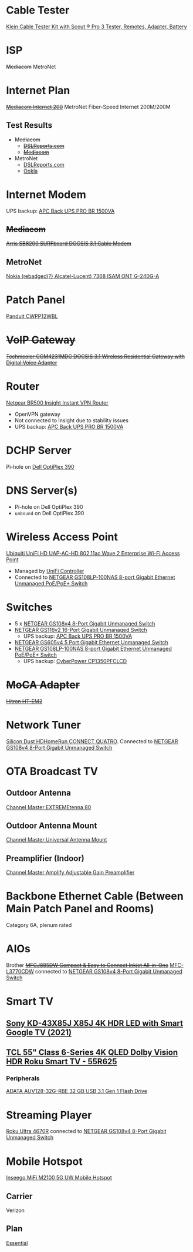 # Cable Tester

[Klein Cable Tester Kit with Scout ® Pro 3 Tester, Remotes, Adapter, Battery](https://www.kleintools.com/catalog/cable-length-measurement/cable-tester-kit-scout-pro-3-tester-remotes-adapter-battery)

# ISP

~~Mediacom~~ MetroNet

# Internet Plan

~~[Mediacom Internet 200](https://mediacomcable.com/products/internet/)~~ MetroNet Fiber-Speed Internet 200M/200M

## Test Results

* ~~Mediacom~~
  * ~~[DSLReports.com](http://www.dslreports.com/speedtest/62405594)~~
  * ~~[Mediacom](https://github.com/jdrch/Hardware/blob/master/Mediacom%20Cable%20%20%20Speed%20Test%202019-09-30.png)~~
* MetroNet
  * [DSLReports.com](http://www.dslreports.com/speedtest/67541877)
  * [Ookla](https://www.speedtest.net/my-result/d/9e87e565-af82-4d93-9805-2c6b8f7d1f40)
  
# Internet Modem

UPS backup: [APC Back UPS PRO BR 1500VA](https://github.com/jdrch/Hardware/blob/master/UPS.md#battery-backed-up-devices)

## ~~Mediacom~~

~~[Arris SB8200 SURFboard DOCSIS 3.1 Cable Modem](https://www.arris.com/surfboard/products/cable-modems/sb8200/)~~

## MetroNet

[Nokia (rebadged(?) Alcatel-Lucent) 7368 ISAM ONT G-240G-A](https://www.goamt.com/wp-content/uploads/2015/08/7368_ISAM_ONT_G-240G-A_AMT.pdf)

# Patch Panel

[Panduit CWPP12WBL](https://www.panduit.com/en/products/copper-systems/patch-panels-accessories/modular-patch-panels/cwpp12wbl.html)

# ~~VoIP Gateway~~

~~[Technicolor CGM4231MDC DOCSIS 3.1 Wireless Residential Gateway with Digital Voice Adapter](https://mediacomcc.custhelp.com/euf/assets/documents/modem%20user%20guides/Technicolor_CGM4231_user_guide.pdf)~~

# Router

[Netgear BR500 Insight Instant VPN Router](https://www.netgear.com/images/datasheet/security/BR500.pdf)

* OpenVPN gateway
* Not connected to Insight due to stability issues
* UPS backup: [APC Back UPS PRO BR 1500VA](https://github.com/jdrch/Hardware/blob/master/UPS.md#battery-backed-up-devices)

# DCHP Server

Pi-hole on [Dell OptiPlex 390](https://github.com/jdrch/Hardware/blob/master/Dell%20OptiPlex%20390-1%20SFF.md#roles)

# DNS Server(s)

* Pi-hole on Dell OptiPlex 390
* `unbound` on Dell OptiPlex 390

# Wireless Access Point

[Ubiquiti UniFi HD UAP-AC-HD 802.11ac Wave 2 Enterprise Wi-Fi Access Point](https://dl.ubnt.com/datasheets/unifi/UniFi_UAP-AC-HD_DS.pdf)
* Managed by [UniFi Controller](https://github.com/jdrch/Hardware/blob/master/Raspberry%20Pi%203%20Model%20B%2B.md#roles)
* Connected to [NETGEAR GS108LP-100NAS 8-port Gigabit Ethernet Unmanaged PoE/PoE+ Switch](https://github.com/jdrch/Hardware/blob/master/Network.md#switches)

# Switches

* 5 x [NETGEAR GS108v4 8-Port Gigabit Unmanaged Switch](https://www.netgear.com/images/datasheet/switches/GS105v5_GS108v4_GS116v2.pdf)
* [NETGEAR GS116v2 16-Port Gigabit Unmanaged Switch](https://www.netgear.com/images/datasheet/switches/GS105v5_GS108v4_GS116v2.pdf)
  * UPS backup: [APC Back UPS PRO BR 1500VA](https://github.com/jdrch/Hardware/blob/master/UPS.md#battery-backed-up-devices)
* [NETGEAR GS605v4 5 Port Gigabit Ethernet Unmanaged Switch](https://www.netgear.com/support/product/GS605v4)
* [NETGEAR GS108LP-100NAS 8-port Gigabit Ethernet Unmanaged PoE/PoE+ Switch](https://www.netgear.com/images/datasheet/switches/GS108LP_GS108PP_GS116LP_GS116PP_DS.pdf)
  * UPS backup: [CyberPower CP1350PFCLCD](https://github.com/jdrch/Hardware/blob/master/UPS.md#battery-backed-up-devices-1)

# ~~MoCA Adapter~~

~~[Hitron HT-EM2](http://www.hitron-americas.com/product/ht-em2/)~~

# Network Tuner

[Silicon Dust HDHomeRun CONNECT QUATRO](https://www.silicondust.com/product/hdhomerun-connect-quatro/). Connected to [NETGEAR GS108v4 8-Port Gigabit Unmanaged Switch](https://github.com/jdrch/Hardware/blob/master/Network.md#switches)

# OTA Broadcast TV

## Outdoor Antenna

[Channel Master EXTREMEtenna 80](https://www.channelmaster.com/Digital_HDTV_Outdoor_TV_Antenna_p/cm-4228hd.htm)

## Outdoor Antenna Mount

[Channel Master Universal Antenna Mount](https://www.channelmaster.com/Universal_Antenna_Mount_p/cm-3090.htm)

## Preamplifier (Indoor)

[Channel Master Amplify Adjustable Gain Preamplifier](https://www.channelmaster.com/Amplify_TV_Antenna_Preamplifier_p/cm-7777hd.htm)

# Backbone Ethernet Cable (Between Main Patch Panel and Rooms)

Category 6A, plenum rated

# AIOs

Brother ~~[MFCJ885DW Compact & Easy to Connect Inkjet All-in-One](https://www.brother-usa.com/products/mfcj885dw#specification)~~ [MFC-L3770CDW](https://www.brother-usa.com/products/mfcl3770cdw) connected to [NETGEAR GS108v4 8-Port Gigabit Unmanaged Switch](https://github.com/jdrch/Hardware/blob/master/Network.md#switches)

# Smart TV

## [Sony KD-43X85J X85J 4K HDR LED with Smart Google TV (2021)](https://electronics.sony.com/tv-video/televisions/all-tvs/p/kd43x85j)

## [TCL 55" Class 6-Series 4K QLED Dolby Vision HDR Roku Smart TV - 55R625](https://www.tclusa.com/products/home-theater/6-series/tcl-55-class-6-series-4k-qled-hdr-roku-smart-tv-55r625)

### Peripherals

[ADATA AUV128-32G-RBE 32 GB USB 3.1 Gen 1 Flash Drive](https://github.com/jdrch/Hardware/blob/master/Storage.md#usb)

# Streaming Player

[Roku Ultra 4670R](https://www.roku.com/products/roku-ultra) connected to [NETGEAR GS108v4 8-Port Gigabit Unmanaged Switch](https://github.com/jdrch/Hardware/blob/master/Network.md#switches)

# Mobile Hotspot

[Inseego MiFi M2100 5G UW Mobile Hotspot](https://inseego.com/download/datasheet-mifim2100-Verizon.pdf)

## Carrier

Verizon

## Plan

[Essential](https://www.verizon.com/plans/devices/hotspots/)

